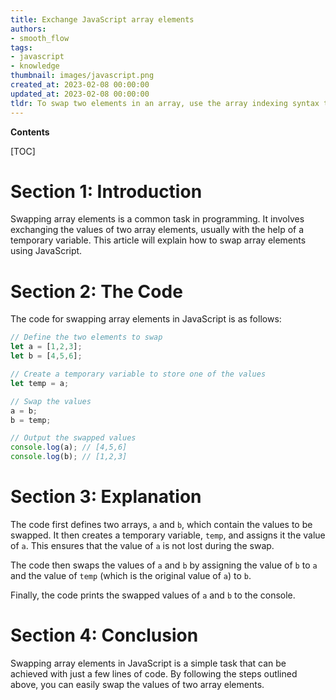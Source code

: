 ```yaml
---
title: Exchange JavaScript array elements
authors:
- smooth_flow
tags:
- javascript
- knowledge
thumbnail: images/javascript.png
created_at: 2023-02-08 00:00:00
updated_at: 2023-02-08 00:00:00
tldr: To swap two elements in an array, use the array indexing syntax to assign the values of the two elements to each other.
---
```


**Contents**

[TOC]

# Section 1: Introduction

Swapping array elements is a common task in programming. It involves exchanging the values of two array elements, usually with the help of a temporary variable. This article will explain how to swap array elements using JavaScript.

# Section 2: The Code

The code for swapping array elements in JavaScript is as follows:

```javascript
// Define the two elements to swap
let a = [1,2,3];
let b = [4,5,6];

// Create a temporary variable to store one of the values
let temp = a;

// Swap the values
a = b;
b = temp;

// Output the swapped values
console.log(a); // [4,5,6]
console.log(b); // [1,2,3]
```

# Section 3: Explanation

The code first defines two arrays, `a` and `b`, which contain the values to be swapped. It then creates a temporary variable, `temp`, and assigns it the value of `a`. This ensures that the value of `a` is not lost during the swap. 

The code then swaps the values of `a` and `b` by assigning the value of `b` to `a` and the value of `temp` (which is the original value of `a`) to `b`.

Finally, the code prints the swapped values of `a` and `b` to the console.

# Section 4: Conclusion

Swapping array elements in JavaScript is a simple task that can be achieved with just a few lines of code. By following the steps outlined above, you can easily swap the values of two array elements.
